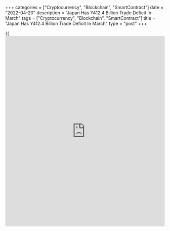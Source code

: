 +++
categories = ["Cryptocurrency", "Blockchain", "SmartContract"]
date = "2022-04-20"
description = "Japan Has Y412.4 Billion Trade Deficit In March"
tags = ["Cryptocurrency", "Blockchain", "SmartContract"]
title = "Japan Has Y412.4 Billion Trade Deficit In March"
type = "post"
+++

{{<iframe id="large-banner" src="https://www.bounty.group/#slide=2.0" width="100%" height="600" scrolling="no" style="border: 0px solid rgb(216, 221, 230); border-radius: 3px;">}}

Japan posted a merchandise trade deficit of 412.4 billion yen in March,
the Ministry of Finance said on Wednesday

That missed expectations for a shortfall of 100.8 billion yen following
the downwardly revised 669.7 billion yen in February (originally -668.3
billion yen).

Exports were up 14.7 percent on year - shy of expectations for an
increase of 17.5 percent and down from 19.1 percent in the previous
month.

Imports jumped an annual 31.2 percent versus forecasts for a gain of
28.9 percent and down from an upwardly revised 34.1 percent spike a
month earlier (originally 34.0 percent).

For comments and feedback [contact](https://www.playgroundfx.com/contact/): editorial@rtt[news](https://www.letsplayfx.com/blog/forex-news-website/).com

[Economic News][1]

 **What parts of the world are seeing the best (and worst) economic
performances lately? Click[here][2] to check out our [Econ Scorecard][2]
and find out! See up-to-the-moment [ranking](https://www.playgroundfx.com/blog/crypto-exchange-ranking/)s for the best and worst
performers in [GDP][2], [unemployment rate][3], [inflation][4] and much
more.**

   1. www.rtt[news](https://www.letsplayfx.com/blog/forex-news-website/).com/Content/EconomicNews.aspx
   2. www.rtt[news](https://www.letsplayfx.com/blog/forex-news-website/).com/economic-scorecard/world-rank/GDP/highest-performance.aspx
   3. www.rtt[news](https://www.letsplayfx.com/blog/forex-news-website/).com/economic-scorecard/world-rank/unemployment-rate/lowest-performance.aspx
   4. www.rtt[news](https://www.letsplayfx.com/blog/forex-news-website/).com/economic-scorecard/world-rank/CPI/highest-performance.aspx